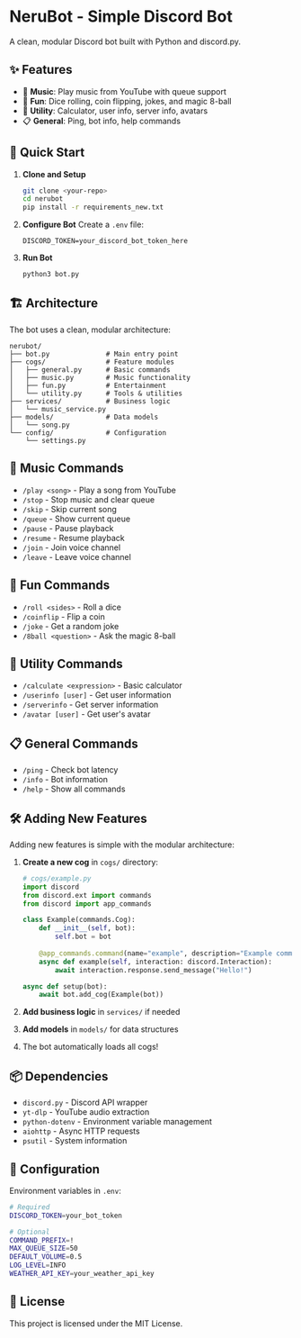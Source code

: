 # NeruBot - Simple Discord Bot

A clean, modular Discord bot built with Python and discord.py.

## ✨ Features

- 🎵 **Music**: Play music from YouTube with queue support
- 🎲 **Fun**: Dice rolling, coin flipping, jokes, and magic 8-ball
- 🔧 **Utility**: Calculator, user info, server info, avatars
- 📋 **General**: Ping, bot info, help commands

## 🚀 Quick Start

1. **Clone and Setup**
   ```bash
   git clone <your-repo>
   cd nerubot
   pip install -r requirements_new.txt
   ```

2. **Configure Bot**
   Create a `.env` file:
   ```
   DISCORD_TOKEN=your_discord_bot_token_here
   ```

3. **Run Bot**
   ```bash
   python3 bot.py
   ```

## 🏗️ Architecture

The bot uses a clean, modular architecture:

```
nerubot/
├── bot.py              # Main entry point
├── cogs/               # Feature modules
│   ├── general.py      # Basic commands
│   ├── music.py        # Music functionality  
│   ├── fun.py          # Entertainment
│   └── utility.py      # Tools & utilities
├── services/           # Business logic
│   └── music_service.py
├── models/             # Data models
│   └── song.py
└── config/             # Configuration
    └── settings.py
```

## 🎵 Music Commands

- `/play <song>` - Play a song from YouTube
- `/stop` - Stop music and clear queue
- `/skip` - Skip current song
- `/queue` - Show current queue
- `/pause` - Pause playback
- `/resume` - Resume playback
- `/join` - Join voice channel
- `/leave` - Leave voice channel

## 🎲 Fun Commands

- `/roll <sides>` - Roll a dice
- `/coinflip` - Flip a coin
- `/joke` - Get a random joke
- `/8ball <question>` - Ask the magic 8-ball

## 🔧 Utility Commands

- `/calculate <expression>` - Basic calculator
- `/userinfo [user]` - Get user information
- `/serverinfo` - Get server information
- `/avatar [user]` - Get user's avatar

## 📋 General Commands

- `/ping` - Check bot latency
- `/info` - Bot information
- `/help` - Show all commands

## 🛠️ Adding New Features

Adding new features is simple with the modular architecture:

1. **Create a new cog** in `cogs/` directory:
   ```python
   # cogs/example.py
   import discord
   from discord.ext import commands
   from discord import app_commands

   class Example(commands.Cog):
       def __init__(self, bot):
           self.bot = bot
       
       @app_commands.command(name="example", description="Example command")
       async def example(self, interaction: discord.Interaction):
           await interaction.response.send_message("Hello!")

   async def setup(bot):
       await bot.add_cog(Example(bot))
   ```

2. **Add business logic** in `services/` if needed
3. **Add models** in `models/` for data structures
4. The bot automatically loads all cogs!

## 📦 Dependencies

- `discord.py` - Discord API wrapper
- `yt-dlp` - YouTube audio extraction
- `python-dotenv` - Environment variable management
- `aiohttp` - Async HTTP requests
- `psutil` - System information

## 🔧 Configuration

Environment variables in `.env`:

```bash
# Required
DISCORD_TOKEN=your_bot_token

# Optional
COMMAND_PREFIX=!
MAX_QUEUE_SIZE=50
DEFAULT_VOLUME=0.5
LOG_LEVEL=INFO
WEATHER_API_KEY=your_weather_api_key
```

## 📝 License

This project is licensed under the MIT License.
